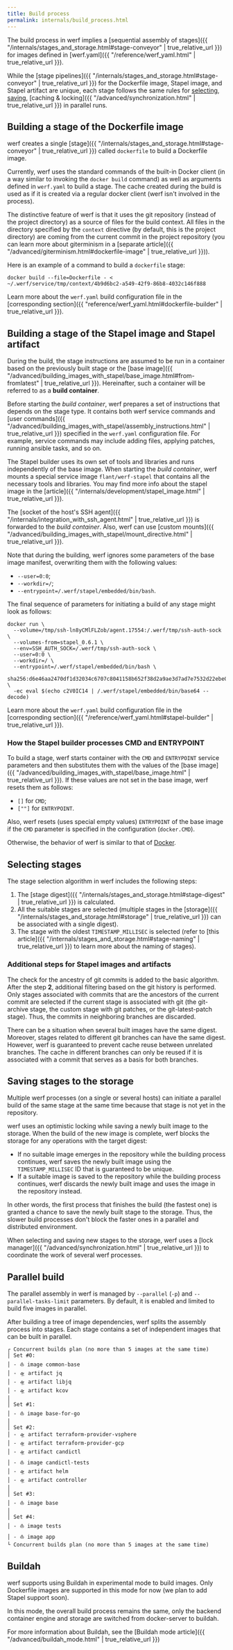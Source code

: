 ```yaml
---
title: Build process
permalink: internals/build_process.html
---
```


The build process in werf implies a [sequential assembly of stages]({{ "/internals/stages_and_storage.html#stage-conveyor" | true_relative_url }}) for images defined in [werf.yaml]({{ "/reference/werf_yaml.html" | true_relative_url }}).

While the [stage pipelines]({{ "/internals/stages_and_storage.html#stage-conveyor" | true_relative_url }}) for the Dockerfile image, Stapel image, and Stapel artifact are unique, each stage follows the same rules for [selecting](#selecting-stages), [saving](#saving-stages-to-the-storage), [caching & locking]({{ "/advanced/synchronization.html" | true_relative_url }}) in parallel runs.

## Building a stage of the Dockerfile image

werf creates a single [stage]({{ "/internals/stages_and_storage.html#stage-conveyor" | true_relative_url }}) called `dockerfile` to build a Dockerfile image.

Currently, werf uses the standard commands of the built-in Docker client (in a way similar to invoking the `docker build` command) as well as arguments defined in `werf.yaml` to build a stage. The cache created during the build is used as if it is created via a regular docker client (werf isn't involved in the process).

The distinctive feature of werf is that it uses the git repository (instead of the project directory) as a source of files for the build context. All files in the directory specified by the `context` directive  (by default, this is the project directory) are coming from the current commit in the project repository (you can learn more about giterminism in a [separate article]({{ "/advanced/giterminism.html#dockerfile-image" | true_relative_url }})).

Here is an example of a command to build a `dockerfile` stage:

```shell
docker build --file=Dockerfile - < ~/.werf/service/tmp/context/4b9d6bc2-a549-42f9-86b8-4032c146f888
```

Learn more about the `werf.yaml` build configuration file in the [corresponding section]({{ "reference/werf_yaml.html#dockerfile-builder" | true_relative_url }}).

## Building a stage of the Stapel image and Stapel artifact

During the build, the stage instructions are assumed to be run in a container based on the previously built stage or the [base image]({{ "/advanced/building_images_with_stapel/base_image.html#from-fromlatest" | true_relative_url }}). Hereinafter, such a container will be referred to as a **build container**.

Before starting the _build container_, werf prepares a set of instructions that depends on the stage type. It contains both werf service commands and [user commands]({{ "/advanced/building_images_with_stapel/assembly_instructions.html" | true_relative_url }}) specified in the `werf.yaml` configuration file. For example, service commands may include adding files, applying patches, running ansible tasks, and so on.

The Stapel builder uses its own set of tools and libraries and runs independently of the base image. When starting the _build container_, werf mounts a special service image `flant/werf-stapel` that contains all the necessary tools and libraries. You may find more info about the stapel image in the [article]({{ "/internals/development/stapel_image.html" | true_relative_url }}).

The [socket of the host's SSH agent]({{ "/internals/integration_with_ssh_agent.html" | true_relative_url }}) is forwarded to the _build container_. Also, werf can use [custom mounts]({{ "/advanced/building_images_with_stapel/mount_directive.html" | true_relative_url }}).

Note that during the building, werf ignores some parameters of the base image manifest, overwriting them with the following values:

- `--user=0:0`;
- `--workdir=/`;
- `--entrypoint=/.werf/stapel/embedded/bin/bash`.

The final sequence of parameters for initiating a build of any stage might look as follows:

```shell
docker run \
  --volume=/tmp/ssh-ln8yCMlFLZob/agent.17554:/.werf/tmp/ssh-auth-sock \
  --volumes-from=stapel_0.6.1 \
  --env=SSH_AUTH_SOCK=/.werf/tmp/ssh-auth-sock \
  --user=0:0 \
  --workdir=/ \
  --entrypoint=/.werf/stapel/embedded/bin/bash \
  sha256:d6e46aa2470df1d32034c6707c8041158b652f38d2a9ae3d7ad7e7532d22ebe0 \
  -ec eval $(echo c2V0IC14 | /.werf/stapel/embedded/bin/base64 --decode)
```

Learn more about the `werf.yaml` build configuration file in the [corresponding section]({{ "/reference/werf_yaml.html#stapel-builder" | true_relative_url }}).

### How the Stapel builder processes CMD and ENTRYPOINT

To build a stage, werf starts container with the `CMD` and `ENTRYPOINT` service parameters and then substitutes them with the values of the [base image]({{ "/advanced/building_images_with_stapel/base_image.html" | true_relative_url }}). If these values are not set in the base image, werf resets them as follows:

- `[]` for `CMD`;
- `[""]` for `ENTRYPOINT`.

Also, werf resets (uses special empty values) `ENTRYPOINT` of the base image if the `CMD` parameter is specified in the configuration (`docker.CMD`).

Otherwise, the behavior of werf is similar to that of [Docker](https://docs.docker.com/engine/reference/builder/#understand-how-cmd-and-entrypoint-interact).

## Selecting stages

The stage selection algorithm in werf includes the following steps:

1. The [stage digest]({{ "/internals/stages_and_storage.html#stage-digest" | true_relative_url }}) is calculated.
2. All the suitable stages are selected (multiple stages in the [storage]({{ "/internals/stages_and_storage.html#storage" | true_relative_url }}) can be associated with a single digest).
3. The stage with the oldest `TIMESTAMP_MILLISEC` is selected (refer to [this article]({{ "/internals/stages_and_storage.html#stage-naming" | true_relative_url }}) to learn more about the naming of stages).

### Additional steps for Stapel images and artifacts

The check for the ancestry of git commits is added to the basic algorithm. After the step **2**, additional filtering based on the git history is performed. Only stages associated with commits that are the ancestors of the current commit are selected if the current stage is associated with git (the git-archive stage, the custom stage with git patches, or the git-latest-patch stage). Thus, the commits in neighboring branches are discarded.

There can be a situation when several built images have the same digest. Moreover, stages related to different git branches can have the same digest. However, werf is guaranteed to prevent cache reuse between unrelated branches. The cache in different branches can only be reused if it is associated with a commit that serves as a basis for both branches.

## Saving stages to the storage

Multiple werf processes (on a single or several hosts) can initiate a parallel build of the same stage at the same time because that stage is not yet in the repository.

werf uses an optimistic locking while saving a newly built image to the storage. When the build of the new image is complete, werf blocks the storage for any operations with the target digest:

- If no suitable image emerges in the repository while the building process continues, werf saves the newly built image using the `TIMESTAMP_MILLISEC` ID that is guaranteed to be unique.
- If a suitable image is saved to the repository while the building process continues, werf discards the newly built image and uses the image in the repository instead.

In other words, the first process that finishes the build (the fastest one) is granted a chance to save the newly built stage to the storage. Thus, the slower build processes don't block the faster ones in a parallel and distributed environment.

When selecting and saving new stages to the storage, werf uses a [lock manager]({{ "/advanced/synchronization.html" | true_relative_url }}) to coordinate the work of several werf processes.

## Parallel build

The parallel assembly in werf is managed by `--parallel` (`-p`) and `--parallel-tasks-limit` parameters. By default, it is enabled and limited to build five images in parallel.

After building a tree of image dependencies, werf splits the assembly process into stages. Each stage contains a set of independent images that can be built in parallel.

```shell
┌ Concurrent builds plan (no more than 5 images at the same time)
│ Set #0:
│ - ⛵ image common-base
│ - 🛸 artifact jq
│ - 🛸 artifact libjq
│ - 🛸 artifact kcov
│
│ Set #1:
│ - ⛵ image base-for-go
│
│ Set #2:
│ - 🛸 artifact terraform-provider-vsphere
│ - 🛸 artifact terraform-provider-gcp
│ - 🛸 artifact candictl
│ - ⛵ image candictl-tests
│ - 🛸 artifact helm
│ - 🛸 artifact controller
│
│ Set #3:
│ - ⛵ image base
│
│ Set #4:
│ - ⛵ image tests
│ - ⛵ image app
└ Concurrent builds plan (no more than 5 images at the same time)
```

## Buildah

werf supports using Buildah in experimental mode to build images. Only Dockerfile images are supported in this mode for now (we plan to add Stapel support soon).

In this mode, the overall build process remains the same, only the backend container engine and storage are switched from docker-server to buildah.

For more information about Buildah, see the [Buildah mode article]({{ "/advanced/buildah_mode.html" | true_relative_url }})
